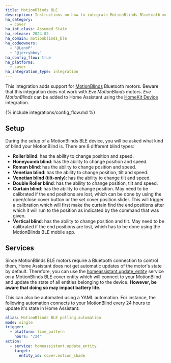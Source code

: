 ```yaml
---
title: MotionBlinds BLE
description: Instructions on how to integrate MotionBlinds Bluetooth motors into Home Assistant.
ha_category:
  - Cover
ha_iot_class: Assumed State
ha_release: 2024.02
ha_domain: motionblinds_ble
ha_codeowners:
  - '@LennP'
  - '@jerrybboy'
ha_config_flow: true
ha_platforms:
  - cover
ha_integration_type: integration
---
```


This integration adds support for [MotionBlinds](https://motionblinds.com/) Bluetooth motors. Beware that this integration does not work with *Eve MotionBlinds* motors. *Eve MotionBlinds* can be added to Home Assistant using the [HomeKit Device](https://www.home-assistant.io/integrations/homekit_controller/) integration.

{% include integrations/config_flow.md %}

## Setup

During the setup of a MotionBlinds BLE device, you will be asked what kind of blind your MotionBlind is. There are 8 different blind types:

- **Roller blind**: has the ability to change position and speed.
- **Honeycomb blind**: has the ability to change position and speed.
- **Roman blind**: has the ability to change position and speed.
- **Venetian blind**: has the ability to change position, tilt and speed.
- **Venetian blind (tilt-only)**: has the ability to change tilt and speed.
- **Double Roller blind**: has the ability to change position, tilt and speed.
- **Curtain blind**: has the ability to change position. May need to be calibrated if the end positions are lost, which can be done by using the open/close cover button or the set cover position slider. This will trigger a calibration which will first make the curtain find the end positions after which it will run to the position as indicated by the command that was given.
- **Vertical blind**: has the ability to change position and tilt. May need to be calibrated if the end positions are lost, which has to be done using the MotionBlinds BLE mobile app.

## Services

Since MotionBlinds BLE motors require a Bluetooth connection to control them, Home Assistant does not get automatic updates of the motor's state by default. Therefore, you can use the [homeassistant.update_entity](https://www.home-assistant.io/docs/scripts/service-calls/#homeassistant-services) service on a MotionBlinds BLE cover entity which will connect to your MotionBlind and update the state of all entities belonging to the device. **However, be aware that doing so may impact battery life.**

This can also be automated using a YAML automation. For instance, the following automation connects to your MotionBlind every 24 hours to update it's state in Home Assistant:

```yaml
alias: MotionBlinds BLE polling automation
mode: single
trigger:
  - platform: time_pattern
    hours: "/24"
action:
  - service: homeassistant.update_entity
    target:
      entity_id: cover.motion_shade
```